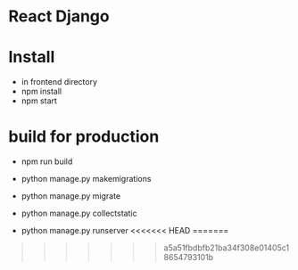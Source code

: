 # React Django

# Install
* in frontend directory
* npm install
* npm start

# build for production
* npm run build

* python manage.py makemigrations
* python manage.py migrate
* python manage.py collectstatic
* python manage.py runserver
<<<<<<< HEAD
=======

>>>>>>> a5a51fbdbfb21ba34f308e01405c18654793101b
